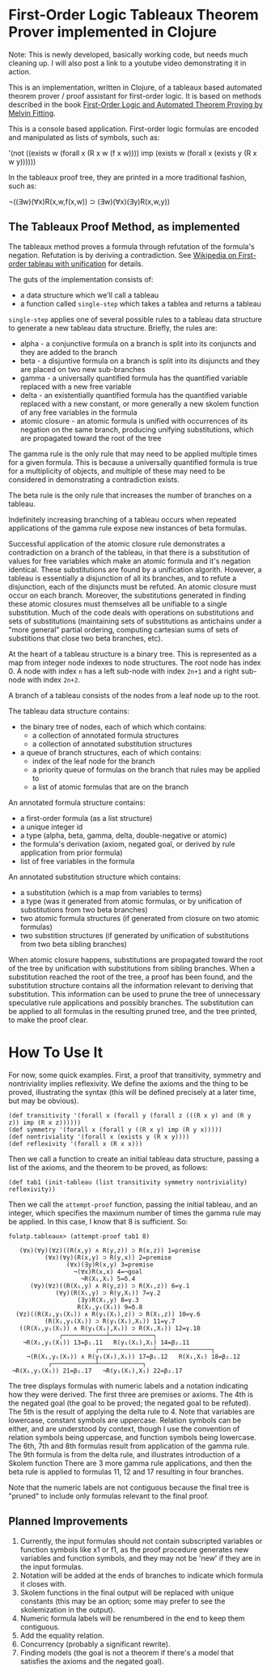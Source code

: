 # First-Order Logic Tableaux Theorem Prover implemented in Clojure

Note: This is newly developed, basically working code, but needs much cleaning up.  I will also post a link to a youtube video demonstrating it in action.

This is an implementation, written in Clojure, of a tableaux based automated theorem prover / proof assistant for first-order logic.  It is based on methods described in the book [First-Order Logic and Automated Theorem Proving by Melvin Fitting](https://www.amazon.com/First-Order-Automated-Theorem-Proving-Computer/dp/0387945938).

This is a console based application.  First-order logic formulas are encoded and manipulated as lists of symbols, such as:

'(not ((exists w (forall x (R x w (f x w)))) imp (exists w (forall x (exists y (R x w y))))))

In the tableaux proof tree, they are printed in a more traditional fashion, such as:

¬((∃w)(∀x)R(x,w,f(x,w)) ⊃ (∃w)(∀x)(∃y)R(x,w,y))

## The Tableaux Proof Method, as implemented

The tableaux method proves a formula through refutation of the formula's negation.  Refutation is by deriving a contradiction.  See [Wikipedia on First-order tableau with unification](https://en.wikipedia.org/wiki/Method_of_analytic_tableaux#First-order_tableau_with_unification) for details.

The guts of the implementation consists of:
* a data structure which we'll call a tableau
* a function called `single-step` which takes a tablea and returns a tableau

`single-step` applies one of several possible rules to a tableau data structure to generate a new tableau data structure. Briefly, the rules are:
* alpha - a conjunctive formula on a branch is split into its conjuncts and they are added to the branch
* beta - a disjuntive formula on a branch is split into its disjuncts and they are placed on two new sub-branches
* gamma - a universally quantified formula has the quantified variable replaced with a new free variable
* delta - an existentially quantified formula has the quantified variable replaced with a new constant, or more generally a new skolem function of any free variables in the formula
* atomic closure - an atomic formula is unified with occurrences of its negation on the same branch, producing unifying substitutions, which are propagated toward the root of the tree

The gamma rule is the only rule that may need to be applied multiple times for a given formula.  This is because a universally quantified formula is true for a multiplicity of objects, and multiple of these may need to be considered in demonstrating a contradiction exists.

The beta rule is the only rule that increases the number of branches on a tableau.

Indefinitely increasing branching of a tableau occurs when repeated applications of the gamma rule expose new instances of beta formulas.

Successful application of the atomic closure rule demonstrates a contradiction on a branch of the tableau, in that there is a substitution of values for free variables which make an atomic formula and it's negation identical.  These substitutions are found by a unification algorith.  However, a tableau is essentially a disjunction of all its branches, and to refute a disjunction, each of the disjuncts must be refuted. An atomic closure must occur on each branch.  Moreover, the substitutions generated in finding these atomic closures must themselves all be unifiable to a single substitution.  Much of the code deals with operations on substitutions and sets of substitutions (maintaining sets of substitutions as antichains under a "more general" partial ordering, computing cartesian sums of sets of substitions that close two beta branches, etc).

At the heart of a tableau structure is a binary tree. This is represented as a map from integer node indexes to node structures.  The root node has index 0.  A node with index `n` has a left sub-node with index `2n+1` and a right sub-node with index `2n+2`.

A branch of a tableau consists of the nodes from a leaf node up to the root.

The tableau data structure contains:
* the binary tree of nodes, each of which which contains:
  * a collection of annotated formula structures
  * a collection of annotated substitution structures
* a queue of branch structures, each of which contains:
  * index of the leaf node for the branch
  * a priority queue of formulas on the branch that rules may be applied to
  * a list of atomic formulas that are on the branch

An annotated formula structure contains:
* a first-order formula (as a list structure)
* a unique integer id
* a type (alpha, beta, gamma, delta, double-negative or atomic)
* the formula's derivation (axiom, negated goal, or derived by rule application from prior formula)
* list of free variables in the formula

An annotated substitution structure which contains:
* a substitution (which is a map from variables to terms)
* a type (was it generated from atomic formulas, or by unification of substitutions from two beta branches)
* two atomic formula structures (if generated from closure on two atomic formulas)
* two substition structures (if generated by unification of substitutions from two beta sibling branches)

When atomic closure happens, substitutions are propagated toward the root of the tree by unification with substitutions from sibling branches.  When a substitution reached the root of the tree, a proof has been found, and the substitution structure contains all the information relevant to deriving that substitution.  This information can be used to prune the tree of unnecessary speculative rule applications and possibly branches.  The substitution can be applied to all formulas in the resulting pruned tree, and the tree printed, to make the proof clear.

# How To Use It

For now, some quick examples.  First, a proof that transitivity, symmetry and nontriviality implies reflexivity.  We define the axioms and the thing to be proved, illustrating the syntax (this will be defined precisely at a later time, but may be obvious).

```
(def transitivity '(forall x (forall y (forall z (((R x y) and (R y z)) imp (R x z))))))
(def symmetry '(forall x (forall y ((R x y) imp (R y x)))))
(def nontriviality '(forall x (exists y (R x y))))
(def reflexivity '(forall x (R x x)))
```
Then we call a function to create an initial tableau data structure, passing a list of the axioms, and the theorem to be proved, as follows:

```
(def tab1 (init-tableau (list transitivity symmetry nontriviality) reflexivity))
```
Then we call the `attempt-proof` function, passing the initial tableau, and an integer, which specifies the maximum number of times the gamma rule may be applied.  In this case, I know that 8 is sufficient. So:

```
folatp.tableaux> (attempt-proof tab1 8)

   (∀x)(∀y)(∀z)((R(x,y) ∧ R(y,z)) ⊃ R(x,z)) 1=premise
          (∀x)(∀y)(R(x,y) ⊃ R(y,x)) 2=premise
                (∀x)(∃y)R(x,y) 3=premise
                  ¬(∀x)R(x,x) 4=¬goal
                    ¬R(X₁,X₁) 5=δ.4
      (∀y)(∀z)((R(X₁,y) ∧ R(y,z)) ⊃ R(X₁,z)) 6=γ.1
             (∀y)(R(X₁,y) ⊃ R(y,X₁)) 7=γ.2
                   (∃y)R(X₁,y) 8=γ.3
                   R(X₁,y₁(X₁)) 9=δ.8
  (∀z)((R(X₁,y₁(X₁)) ∧ R(y₁(X₁),z)) ⊃ R(X₁,z)) 10=γ.6
          (R(X₁,y₁(X₁)) ⊃ R(y₁(X₁),X₁)) 11=γ.7
   ((R(X₁,y₁(X₁)) ∧ R(y₁(X₁),X₁)) ⊃ R(X₁,X₁)) 12=γ.10
              ┌────────────┴────────────┐
    ¬R(X₁,y₁(X₁)) 13=β₁.11   R(y₁(X₁),X₁) 14=β₂.11
                        ┌───────────────┴───────────────┐
     ¬(R(X₁,y₁(X₁)) ∧ R(y₁(X₁),X₁)) 17=β₁.12   R(X₁,X₁) 18=β₂.12
           ┌────────────┴────────────┐
 ¬R(X₁,y₁(X₁)) 21=β₁.17   ¬R(y₁(X₁),X₁) 22=β₂.17
```

The tree displays formulas with numeric labels and a notation indicating how they were derived.  The first three are premises or axioms.  The 4th is the negated goal (the goal to be proved; the negated goal to be refuted). The 5th is the result of applying the delta rule to 4. Note that variables are lowercase, constant symbols are uppercase.  Relation symbols can be either, and are understood by context, though I use the convention of relation symbols being uppercase, and function symbols being lowercase. The 6th, 7th and 8th formulas result from application of the gamma rule. The 9th formula is from the delta rule, and illustrates introduction of a Skolem function  There are 3 more gamma rule applications, and then the beta rule is applied to formulas 11, 12 and 17 resulting in four branches.

Note that the numeric labels are not contiguous because the final tree is "pruned" to include only formulas relevant to the final proof.

## Planned Improvements
1) Currently, the input formulas should not contain subscripted variables or function symbols like x1 or f1, as the proof procedure generates new variables and function symbols, and they may not be 'new' if they are in the input formulas.
2) Notation will be added at the ends of branches to indicate which formula it closes with.
3) Skolem functions in the final output will be replaced with unique constants (this may be an option; some may prefer to see the skolemization in the output).
4) Numeric formula labels will be renumbered in the end to keep them contiguous.
5) Add the equality relation.
6) Concurrency (probably a significant rewrite).
7) Finding models (the goal is not a theorem if there's a model that satisfies the axioms and the negated goal).






